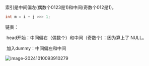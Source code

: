 索引是中间偏左(偶数个0123是1)和中间(奇数个012是1)。

```java
int m = i + j >>> 1;
```



链表：

​	head开始：中间偏右（偶数个）和中间（奇数个）：因为算上了 NULL。

​	加入dummy：中间偏左和中间

![image-20241010093910279](https://cdn.jsdelivr.net/gh/sword4869/pic1@main/images/202410100939317.png)
